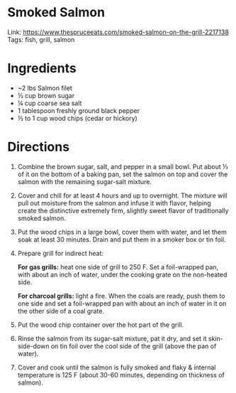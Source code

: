 # Smoked Salmon

Link: https://www.thespruceeats.com/smoked-salmon-on-the-grill-2217138
Tags: fish, grill, salmon

# Ingredients

- ~2 lbs Salmon filet
- ½ cup brown sugar
- ¼ cup coarse sea salt
- 1 tablespoon freshly ground black pepper
- ½ to 1 cup wood chips (cedar or hickory)

# Directions

1. Combine the brown sugar, salt, and pepper in a small bowl. Put about ⅓ of it on the bottom of a baking pan, set the salmon on top and cover the salmon with the remaining sugar-salt mixture.
2. Cover and chill for at least 4 hours and up to overnight. The mixture will pull out moisture from the salmon and infuse it with flavor, helping create the distinctive extremely firm, slightly sweet flavor of traditionally smoked salmon.
3. Put the wood chips in a large bowl, cover them with water, and let them soak at least 30 minutes. Drain and put them in a smoker box or tin foil.
4. Prepare grill for indirect heat:

    **For gas grills:** heat one side of grill to 250 F. Set a foil-wrapped pan, with about an inch of water, under the cooking grate on the non-heated side. 

    **For charcoal grills:** light a fire. When the coals are ready, push them to one side and set a foil-wrapped pan with about an inch of water in it on the other side of a coal grate.

5. Put the wood chip container over the hot part of the grill.
6. Rinse the salmon from its sugar-salt mixture, pat it dry, and set it skin-side-down on tin foil over the cool side of the grill (above the pan of water). 
7. Cover and cook until the salmon is fully smoked and flaky & internal temperature is 125 F (about 30-60 minutes, depending on thickness of salmon).